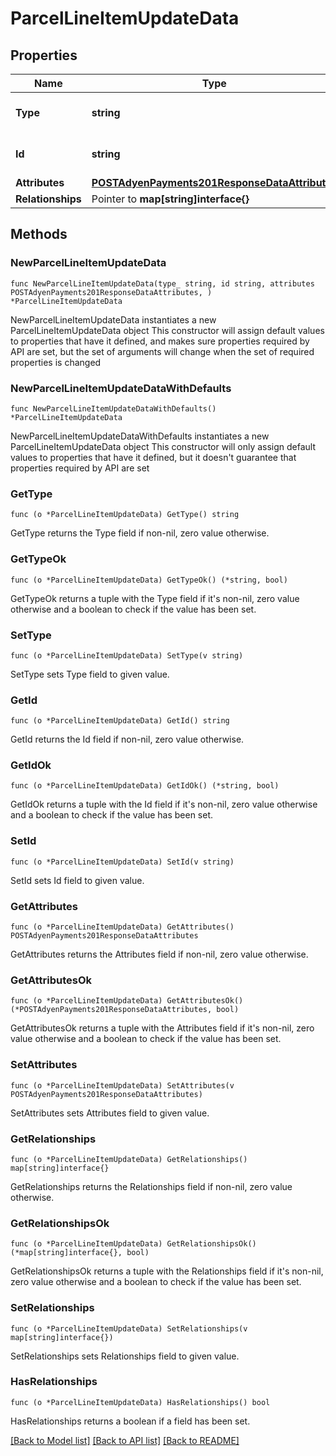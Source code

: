 # ParcelLineItemUpdateData

## Properties

Name | Type | Description | Notes
------------ | ------------- | ------------- | -------------
**Type** | **string** | The resource&#39;s type | 
**Id** | **string** | The resource&#39;s id | 
**Attributes** | [**POSTAdyenPayments201ResponseDataAttributes**](POSTAdyenPayments201ResponseDataAttributes.md) |  | 
**Relationships** | Pointer to **map[string]interface{}** |  | [optional] 

## Methods

### NewParcelLineItemUpdateData

`func NewParcelLineItemUpdateData(type_ string, id string, attributes POSTAdyenPayments201ResponseDataAttributes, ) *ParcelLineItemUpdateData`

NewParcelLineItemUpdateData instantiates a new ParcelLineItemUpdateData object
This constructor will assign default values to properties that have it defined,
and makes sure properties required by API are set, but the set of arguments
will change when the set of required properties is changed

### NewParcelLineItemUpdateDataWithDefaults

`func NewParcelLineItemUpdateDataWithDefaults() *ParcelLineItemUpdateData`

NewParcelLineItemUpdateDataWithDefaults instantiates a new ParcelLineItemUpdateData object
This constructor will only assign default values to properties that have it defined,
but it doesn't guarantee that properties required by API are set

### GetType

`func (o *ParcelLineItemUpdateData) GetType() string`

GetType returns the Type field if non-nil, zero value otherwise.

### GetTypeOk

`func (o *ParcelLineItemUpdateData) GetTypeOk() (*string, bool)`

GetTypeOk returns a tuple with the Type field if it's non-nil, zero value otherwise
and a boolean to check if the value has been set.

### SetType

`func (o *ParcelLineItemUpdateData) SetType(v string)`

SetType sets Type field to given value.


### GetId

`func (o *ParcelLineItemUpdateData) GetId() string`

GetId returns the Id field if non-nil, zero value otherwise.

### GetIdOk

`func (o *ParcelLineItemUpdateData) GetIdOk() (*string, bool)`

GetIdOk returns a tuple with the Id field if it's non-nil, zero value otherwise
and a boolean to check if the value has been set.

### SetId

`func (o *ParcelLineItemUpdateData) SetId(v string)`

SetId sets Id field to given value.


### GetAttributes

`func (o *ParcelLineItemUpdateData) GetAttributes() POSTAdyenPayments201ResponseDataAttributes`

GetAttributes returns the Attributes field if non-nil, zero value otherwise.

### GetAttributesOk

`func (o *ParcelLineItemUpdateData) GetAttributesOk() (*POSTAdyenPayments201ResponseDataAttributes, bool)`

GetAttributesOk returns a tuple with the Attributes field if it's non-nil, zero value otherwise
and a boolean to check if the value has been set.

### SetAttributes

`func (o *ParcelLineItemUpdateData) SetAttributes(v POSTAdyenPayments201ResponseDataAttributes)`

SetAttributes sets Attributes field to given value.


### GetRelationships

`func (o *ParcelLineItemUpdateData) GetRelationships() map[string]interface{}`

GetRelationships returns the Relationships field if non-nil, zero value otherwise.

### GetRelationshipsOk

`func (o *ParcelLineItemUpdateData) GetRelationshipsOk() (*map[string]interface{}, bool)`

GetRelationshipsOk returns a tuple with the Relationships field if it's non-nil, zero value otherwise
and a boolean to check if the value has been set.

### SetRelationships

`func (o *ParcelLineItemUpdateData) SetRelationships(v map[string]interface{})`

SetRelationships sets Relationships field to given value.

### HasRelationships

`func (o *ParcelLineItemUpdateData) HasRelationships() bool`

HasRelationships returns a boolean if a field has been set.


[[Back to Model list]](../README.md#documentation-for-models) [[Back to API list]](../README.md#documentation-for-api-endpoints) [[Back to README]](../README.md)


